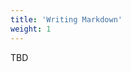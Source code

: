 ```yaml
---
title: 'Writing Markdown'
weight: 1
---
```


TBD

<!-- link references -->
[01]: slide1
[02]: slide2
